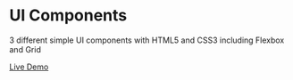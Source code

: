 # UI Components
3 different simple UI components with HTML5 and CSS3 including Flexbox and Grid

[Live Demo](https://user-interface-components.netlify.app/) 
